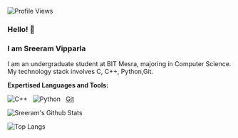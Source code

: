 ![Profile Views](https://komarev.com/ghpvc/?username=SreeramVipparla&color=blue)

### Hello! 👋
### I am Sreeram Vipparla 


I am an undergraduate student at BIT Mesra, majoring in Computer Science. My technology stack involves C, C++, Python,Git.

**Expertised Languages and Tools:** 


![C++](https://img.shields.io/badge/-C%2B%2B-important?logo=c%2B%2B&style=social)&nbsp;&nbsp;
![Python](https://img.shields.io/badge/-Python-black?logo=Python&style=social)&nbsp;&nbsp;
[Git](https://img.shields.io/badge/-Git-black?logo=git&style=social)&nbsp;&nbsp;

![Sreeram's Github Stats](https://github-readme-stats.vercel.app/api?username=sreeramvipparla&count_private=true&show_icons=true&include_all_commits=true)

![Top Langs](https://github-readme-stats.vercel.app/api/top-langs/?username=sreeramvipparla&hide=TeX&layout=compact)
